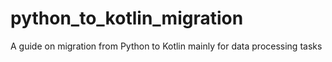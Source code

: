 # python_to_kotlin_migration
A guide on migration from Python to Kotlin mainly for data processing tasks
